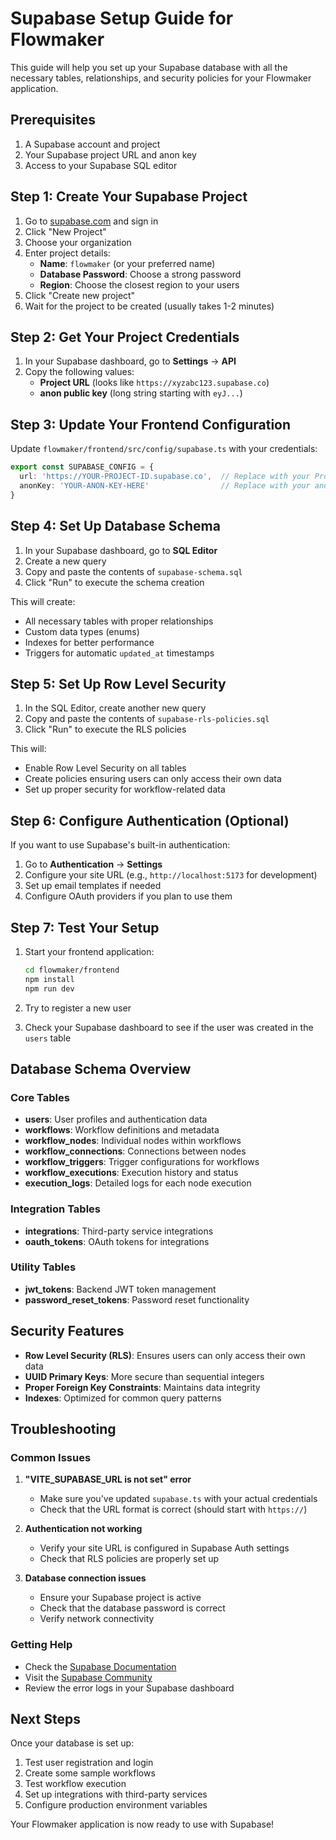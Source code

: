 # Supabase Setup Guide for Flowmaker

This guide will help you set up your Supabase database with all the necessary tables, relationships, and security policies for your Flowmaker application.

## Prerequisites

1. A Supabase account and project
2. Your Supabase project URL and anon key
3. Access to your Supabase SQL editor

## Step 1: Create Your Supabase Project

1. Go to [supabase.com](https://supabase.com) and sign in
2. Click "New Project"
3. Choose your organization
4. Enter project details:
   - **Name**: `flowmaker` (or your preferred name)
   - **Database Password**: Choose a strong password
   - **Region**: Choose the closest region to your users
5. Click "Create new project"
6. Wait for the project to be created (usually takes 1-2 minutes)

## Step 2: Get Your Project Credentials

1. In your Supabase dashboard, go to **Settings** → **API**
2. Copy the following values:
   - **Project URL** (looks like `https://xyzabc123.supabase.co`)
   - **anon public key** (long string starting with `eyJ...`)

## Step 3: Update Your Frontend Configuration

Update `flowmaker/frontend/src/config/supabase.ts` with your credentials:

```typescript
export const SUPABASE_CONFIG = {
  url: 'https://YOUR-PROJECT-ID.supabase.co',  // Replace with your Project URL
  anonKey: 'YOUR-ANON-KEY-HERE'                // Replace with your anon key
}
```

## Step 4: Set Up Database Schema

1. In your Supabase dashboard, go to **SQL Editor**
2. Create a new query
3. Copy and paste the contents of `supabase-schema.sql`
4. Click "Run" to execute the schema creation

This will create:
- All necessary tables with proper relationships
- Custom data types (enums)
- Indexes for better performance
- Triggers for automatic `updated_at` timestamps

## Step 5: Set Up Row Level Security

1. In the SQL Editor, create another new query
2. Copy and paste the contents of `supabase-rls-policies.sql`
3. Click "Run" to execute the RLS policies

This will:
- Enable Row Level Security on all tables
- Create policies ensuring users can only access their own data
- Set up proper security for workflow-related data

## Step 6: Configure Authentication (Optional)

If you want to use Supabase's built-in authentication:

1. Go to **Authentication** → **Settings**
2. Configure your site URL (e.g., `http://localhost:5173` for development)
3. Set up email templates if needed
4. Configure OAuth providers if you plan to use them

## Step 7: Test Your Setup

1. Start your frontend application:
   ```bash
   cd flowmaker/frontend
   npm install
   npm run dev
   ```

2. Try to register a new user
3. Check your Supabase dashboard to see if the user was created in the `users` table

## Database Schema Overview

### Core Tables

- **users**: User profiles and authentication data
- **workflows**: Workflow definitions and metadata
- **workflow_nodes**: Individual nodes within workflows
- **workflow_connections**: Connections between nodes
- **workflow_triggers**: Trigger configurations for workflows
- **workflow_executions**: Execution history and status
- **execution_logs**: Detailed logs for each node execution

### Integration Tables

- **integrations**: Third-party service integrations
- **oauth_tokens**: OAuth tokens for integrations

### Utility Tables

- **jwt_tokens**: Backend JWT token management
- **password_reset_tokens**: Password reset functionality

## Security Features

- **Row Level Security (RLS)**: Ensures users can only access their own data
- **UUID Primary Keys**: More secure than sequential integers
- **Proper Foreign Key Constraints**: Maintains data integrity
- **Indexes**: Optimized for common query patterns

## Troubleshooting

### Common Issues

1. **"VITE_SUPABASE_URL is not set" error**
   - Make sure you've updated `supabase.ts` with your actual credentials
   - Check that the URL format is correct (should start with `https://`)

2. **Authentication not working**
   - Verify your site URL is configured in Supabase Auth settings
   - Check that RLS policies are properly set up

3. **Database connection issues**
   - Ensure your Supabase project is active
   - Check that the database password is correct
   - Verify network connectivity

### Getting Help

- Check the [Supabase Documentation](https://supabase.com/docs)
- Visit the [Supabase Community](https://github.com/supabase/supabase/discussions)
- Review the error logs in your Supabase dashboard

## Next Steps

Once your database is set up:

1. Test user registration and login
2. Create some sample workflows
3. Test workflow execution
4. Set up integrations with third-party services
5. Configure production environment variables

Your Flowmaker application is now ready to use with Supabase!

